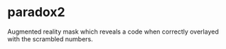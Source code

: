 # paradox2
Augmented reality mask which reveals a code when correctly overlayed with the scrambled numbers.
